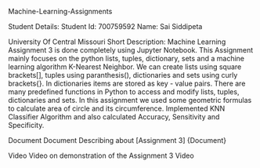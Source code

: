 Machine-Learning-Assignments

Student Details: Student Id: 700759592 Name: Sai Siddipeta

University Of Central Missouri Short Description: Machine Learning Assignment 3 is done completely using Jupyter Notebook. This Assignment mainly focuses on the python lists, tuples, dictionary, sets and a machine learning algorithm K-Nearest Neighbor. We can create lists using square brackets[], tuples using paranthesis(), dictionaries and sets using curly brackets{}. In dictionaries items are stored as key - value pairs. There are many predefined functions in Python to access and modify lists, tuples, dictionaries and sets. In this assignment we used some geometric formulas to calculate area of circle and its circumference. Implemented KNN Classifier Algorithm and also calculated Accuracy, Sensitivity and Specificity.

Document Document Describing about [Assignment 3] {Document}

Video Video on demonstration of the Assignment 3 Video
